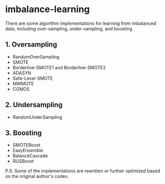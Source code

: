 # imbalance-learning
There are some algorithm implementations for learning from imbalanced data, including over-sampling, under-sampling, and boosting.

## 1. Oversampling
  * RandomOverSampling
  * SMOTE
  * Borderline-SMOTE1 and Borderline-SMOTE2
  * ADASYN
  * Safe-Level-SMOTE
  * MWMOTE
  * CGMOS

## 2. Undersampling
  * RandomUnderSampling
    
## 3. Boosting
  * SMOTEBoost
  * EasyEnsemble
  * BalanceCascade
  * RUSBoost
  
P.S. Some of the implementations are rewritten or further optimized based on the original author's codes. 
